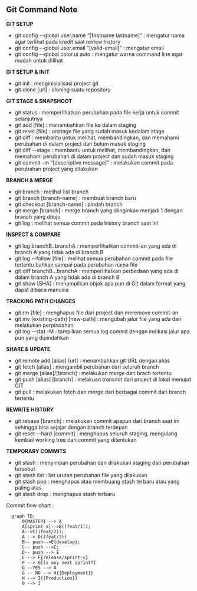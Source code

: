 ﻿## Git Command Note

**GIT SETUP**

<ul>
<li>git config --global user.name “[firstname lastname]” : mengatur nama agar terlihat pada kredit saat review history</li>
<li>git config --global user.email “[valid-email]” : mengatur email</li>
<li>git config --global color.ui auto : mengatur warna command line agar mudah untuk dilihat</li>
</ul>

**GIT SETUP & INIT**

<ul>
<li>git init : menginisialisasi project git</li>
<li>git clone [url] : cloning suatu repository</li>
</ul>

**GIT STAGE & SNAPSHOOT**

<ul>
<li>git status : memperlihatkan perubahan pada file kerja untuk commit selanjutnya</li> 
<li>git add [file] : menambahkan file ke dalam staging</li> 
<li>git reset [file] : unstage file yang sudah masuk kedalam stage</li> 
<li>git diff : membantu untuk melihat, membandingkan, dan memahami perubahan di dalam project dan belum masuk staging </li>
<li>git diff --stage : membantu untuk melihat, membandingkan, dan memahami perubahan di dalam project dan sudah masuk staging </li>
<li>git commit -m “[descriptive message]” : melakukan commit pada perubahan project yang dilakukan</li>
</ul>

**BRANCH & MERGE**

<ul>
<li>git branch : melihat list branch <li>git branch [branch-name] : membuat branch baru </li>
<li>git checkout [branch-name] : pindah branch <li>git merge [branch] : merge branch yang diinginkan menjadi 1 dengan branch yang dituju </li>
<li>git log : melihat semua commit pada history branch saat ini</li>
</ul>

**INSPECT & COMPARE**

<ul>
<li>git log branchB..branchA : memperlihatkan commit-an yang ada di branch A yang tidak ada di branch B </li>
<li>git log --follow [file] : melihat semua perubahan commit pada file tertentu bahkan sampai pada perubahan nama file </li>
<li>git diff branchB...branchA : memperlihatkan perbedaan yang ada di dalam branch A yang tidak ada di branch B </li>
<li>git show [SHA] : menampilkan objek apa pun di Git dalam format yang dapat dibaca manusia</li>
</ul>

**TRACKING PATH CHANGES**

<ul>
<li>git rm [file] : menghapus file dari project dan meremove commit-an</li>
 <li>git mv [existing-path] [new-path] : mengubah jalur file yang ada dan melakukan perpindahan </li>
<li>git log --stat -M : tampilkan semua log commit dengan indikasi jalur apa pun yang dipindahkan</li>
</ul>

**SHARE & UPDATE**

<ul>
<li>git remote add [alias] [url] : menambahkan git URL dengan alias</li>
<li>git fetch [alias] : mengambil perubahan dari seluruh branch</li>
<li>git merge [alias]/[branch] : melakukan merge dari brach tertentu</li> 
<li>git push [alias] [branch] : melakuan transmit dari project di lokal menujut GIT</li> 
<li>git pull : melakukan fetch dan merge dari berbagai commit dari branch tertentu</li>
</ul>

**REWRITE HISTORY**

<ul>
<li>git rebase [branch] : melakukan commit apapun dari branch saat ini sehingga bisa sejajar dengan branch terdepan</li>
<li>git reset --hard [commit] : menghapus seluruh staging, mengulang kembali working tree dari commit yang ditentukan</li>
</ul>

**TEMPORARY COMMITS**

<ul>
<li>git stash : menyimpan perubahan dan dilakukan staging dari perubahan tersebut</li>
<li>git stash list : list urutan perubahan file yang dilakukan</li>
<li>git stash pop : menghapus atau membuang stash terbaru atau yang paling atas</li> 
<li>git stash drop : menghapus stash terbaru</li>
</ul>

Commit flow chart :

```mermaid
  graph TD;
	  0{MASTER} --> A
      A[sprint x]-->B((feat/1));
      A-->C((feat/2));
      A --> D((feat/3))
      B-- push-->E{develop};
      C-- push -->E;
      D-- push --> E
      E --> F{release/sprint-x}
      F --> G[is any next sprint?]
      G --YES --> A
	  G -- NO --> H{{Deployment}}
	  H --> I{{Production}}
	  0 --> I


```
